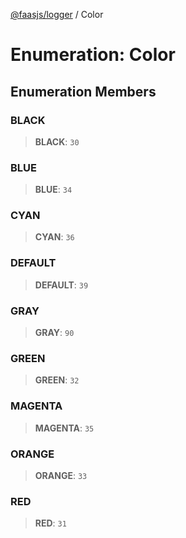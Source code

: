 [@faasjs/logger](../README.md) / Color

# Enumeration: Color

## Enumeration Members

### BLACK

> **BLACK**: `30`

### BLUE

> **BLUE**: `34`

### CYAN

> **CYAN**: `36`

### DEFAULT

> **DEFAULT**: `39`

### GRAY

> **GRAY**: `90`

### GREEN

> **GREEN**: `32`

### MAGENTA

> **MAGENTA**: `35`

### ORANGE

> **ORANGE**: `33`

### RED

> **RED**: `31`
